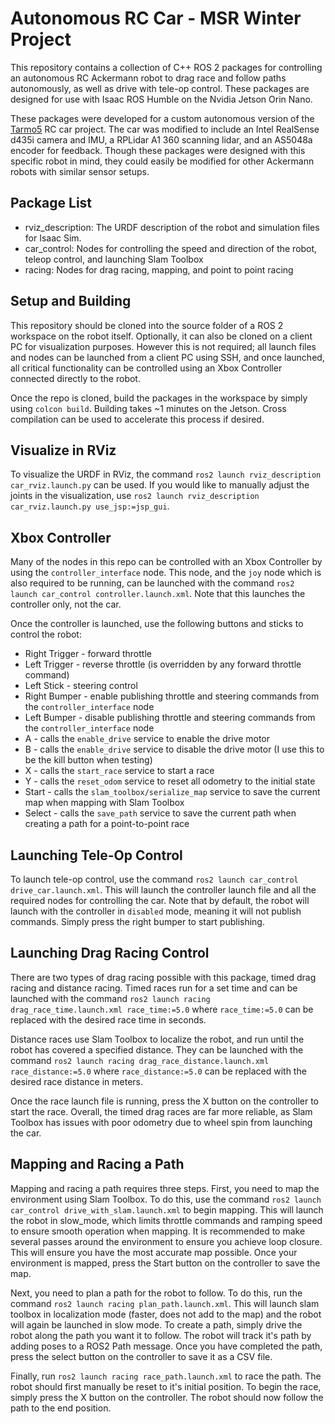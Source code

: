 # Autonomous RC Car - MSR Winter Project

This repository contains a collection of C++ ROS 2  packages for controlling an autonomous RC Ackermann robot to drag race and follow paths autonomously, as well as drive with tele-op control. These packages are designed for use with Isaac ROS Humble on the Nvidia Jetson Orin Nano.

These packages were developed for a custom autonomous version of the <a href="https://www.reddit.com/r/EngineeringNS/comments/zvellk/tarmo5/" target="_blank"><u>Tarmo5</u></a> RC car project. The car was modified to include an Intel RealSense d435i camera and IMU, a RPLidar A1 360 scanning lidar, and an AS5048a encoder for feedback. Though these packages were designed with this specific robot in mind, they could easily be modified for other Ackermann robots with similar sensor setups. 

## Package List
- rviz_description: The URDF description of the robot and simulation files for Isaac Sim.
- car_control: Nodes for controlling the speed and direction of the robot, teleop control, and launching Slam Toolbox
- racing: Nodes for drag racing, mapping, and point to point racing

## Setup and Building 
This repository should be cloned into the source folder of a ROS 2 workspace on the robot itself. Optionally, it can also be cloned on a client PC for visualization purposes. However this is not required; all launch files and nodes can be launched from a client PC using SSH, and once launched, all critical functionality can be controlled using an Xbox Controller connected directly to the robot. 

Once the repo is cloned, build the packages in the workspace by simply using `colcon build`. Building takes ~1 minutes on the Jetson. Cross compilation can be used to accelerate this process if desired. 

## Visualize in RViz
To visualize the URDF in RViz, the command `ros2 launch rviz_description car_rviz.launch.py` can be used. If you would like to manually adjust the joints in the visualization, use `ros2 launch rviz_description car_rviz.launch.py use_jsp:=jsp_gui`.

## Xbox Controller
Many of the nodes in this repo can be controlled with an Xbox Controller by using the `controller_interface` node. This node, and the `joy` node which is also required to be running, can be launched with the command `ros2 launch car_control controller.launch.xml`. Note that this launches the controller only, not the car.

Once the controller is launched, use the following buttons and sticks to control the robot:
- Right Trigger - forward throttle
- Left Trigger - reverse throttle (is overridden by any forward throttle command)
- Left Stick - steering control
- Right Bumper - enable publishing throttle and steering commands from the `controller_interface` node
- Left Bumper - disable publishing throttle and steering commands from the `controller_interface` node
- A - calls the `enable_drive` service to enable the drive motor
- B - calls the `enable_drive` service to disable the drive motor (I use this to be the kill button when testing)
- X - calls the `start_race` service to start a race
- Y - calls the `reset_odom` service to reset all odometry to the initial state
- Start - calls the `slam_toolbox/serialize_map` service to save the current map when mapping with Slam Toolbox
- Select - calls the `save_path` service to save the current path when creating a path for a point-to-point race

## Launching Tele-Op Control
To launch tele-op control, use the command  `ros2 launch car_control drive_car.launch.xml`. This will launch the controller launch file and all the required nodes for controlling the car. Note that by default, the robot will launch with the controller in `disabled` mode, meaning it will not publish commands. Simply press the right bumper to start publishing.

## Launching Drag Racing Control
There are two types of drag racing possible with this package, timed drag racing and distance racing. Timed races run for a set time and can be launched with the command `ros2 launch racing drag_race_time.launch.xml race_time:=5.0` where `race_time:=5.0` can be replaced with the desired race time in seconds. 

Distance races use Slam Toolbox to localize the robot, and run until the robot has covered a specified distance. They can be launched with the command `ros2 launch racing drag_race_distance.launch.xml race_distance:=5.0` where `race_distance:=5.0` can be replaced with the desired race distance in meters.

Once the race launch file is running, press the X button on the controller to start the race. Overall, the timed drag races are far more reliable, as Slam Toolbox has issues with poor odometry due to wheel spin from launching the car.

## Mapping and Racing a Path
Mapping and racing a path requires three steps. First, you need to map the environment using Slam Toolbox. To do this, use the command `ros2 launch car_control drive_with_slam.launch.xml` to begin mapping. This will launch the robot in slow_mode, which limits throttle commands and ramping speed to ensure smooth operation when mapping. It is recommended to make several passes around the environment to ensure you achieve loop closure. This will ensure you have the most accurate map possible. Once your environment is mapped, press the Start button on the controller to save the map.

Next, you need to plan a path for the robot to follow. To do this, run the command `ros2 launch racing plan_path.launch.xml`. This will launch slam toolbox in localization mode (faster, does not add to the map) and the robot will again be launched in slow mode. To create a path, simply drive the robot along the path you want it to follow. The robot will track it's path by adding poses to a ROS2 Path message. Once you have completed the path, press the select button on the controller to save it as a CSV file.

Finally, run `ros2 launch racing race_path.launch.xml` to race the path. The robot should first manually be reset to it's initial position. To begin the race, simply press the X button on the controller. The robot should now follow the path to the end position.